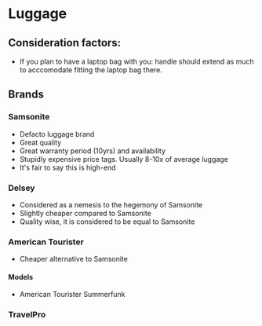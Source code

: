 # Luggage

## Consideration factors:
- If you plan to have a laptop bag with you: handle should extend as much to acccomodate fitting the laptop bag there. 

## Brands

### Samsonite
- Defacto luggage brand
- Great quality
- Great warranty period (10yrs) and availability
- Stupidly expensive price tags. Usually 8-10x of average luggage
- It's fair to say this is high-end

### Delsey
- Considered as a nemesis to the hegemony of Samsonite
- Slightly cheaper compared to Samsonite
- Quality wise, it is considered to be equal to Samsonite



### American Tourister
- Cheaper alternative to Samsonite

#### Models
- American Tourister Summerfunk

### TravelPro
